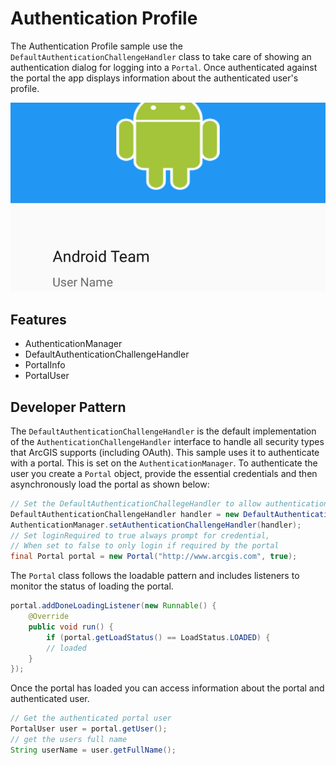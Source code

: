 # Authentication Profile
The Authentication Profile sample use the `DefaultAuthenticationChallengeHandler` class to take care of showing an authentication dialog for logging into a `Portal`. Once authenticated against the portal the app displays information about the authenticated user's profile.

![Authentication Profile App](authentication-profile.png) 

## Features
* AuthenticationManager
* DefaultAuthenticationChallengeHandler
* PortalInfo
* PortalUser

## Developer Pattern
The `DefaultAuthenticationChallengeHandler` is the default implementation of the `AuthenticationChallengeHandler` interface to handle  all security types that ArcGIS supports (including OAuth).  This sample uses it to authenticate with a portal.  This is set on the `AuthenticationManager`. To authenticate the user you create a `Portal` object, provide the essential credentials and then asynchronously load the portal as shown below:

```java
// Set the DefaultAuthenticationChallegeHandler to allow authentication with the portal.
DefaultAuthenticationChallengeHandler handler = new DefaultAuthenticationChallengeHandler(this);
AuthenticationManager.setAuthenticationChallengeHandler(handler);
// Set loginRequired to true always prompt for credential,
// When set to false to only login if required by the portal
final Portal portal = new Portal("http://www.arcgis.com", true);
```

The `Portal` class follows the loadable pattern and includes listeners to monitor the status of loading the portal.

```java
portal.addDoneLoadingListener(new Runnable() {
    @Override
    public void run() {
        if (portal.getLoadStatus() == LoadStatus.LOADED) {
        // loaded
    }
});
```

Once the portal has loaded you can access information about the portal and authenticated user.  

```java
// Get the authenticated portal user
PortalUser user = portal.getUser();
// get the users full name
String userName = user.getFullName();
```